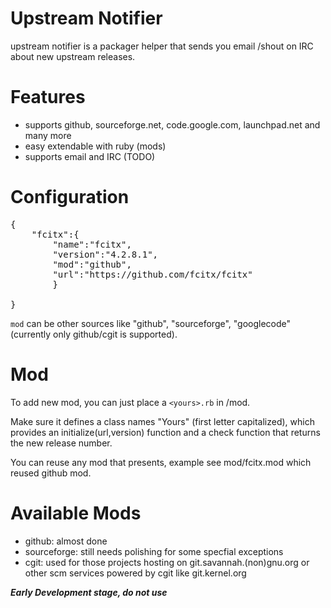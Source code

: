 # Upstream Notifier

upstream notifier is a packager helper that sends you email
/shout on IRC about new upstream releases.

# Features

* supports github, sourceforge.net, code.google.com, launchpad.net
  and many more
* easy extendable with ruby (mods)
* supports email and IRC (TODO)

# Configuration

<pre>
{
	"fcitx":{
		"name":"fcitx",
		"version":"4.2.8.1",
		"mod":"github",
		"url":"https://github.com/fcitx/fcitx"
		}

}
</pre>

`mod` can be other sources like "github", "sourceforge", "googlecode" (currently only github/cgit is supported).

# Mod

To add new mod, you can just place a `<yours>.rb` in /mod.

Make sure it defines a class names "Yours" (first letter capitalized), which provides an initialize(url,version) function and a check function that returns the new release number.

You can reuse any mod that presents, example see mod/fcitx.mod which reused github mod.

# Available Mods

* github: almost done
* sourceforge: still needs polishing for some specfial exceptions
* cgit: used for those projects hosting on git.savannah.(non)gnu.org or other scm services powered by cgit like git.kernel.org

***Early Development stage, do not use***
